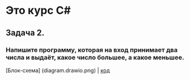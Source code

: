 # Это курс C#

## Задача 2.
### Напишите программу, которая на вход принимает два числа и выдаёт, какое число большее, а какое меньшее.

[Блок-схема] (diagram.drawio.png) | [код](Program.cs)